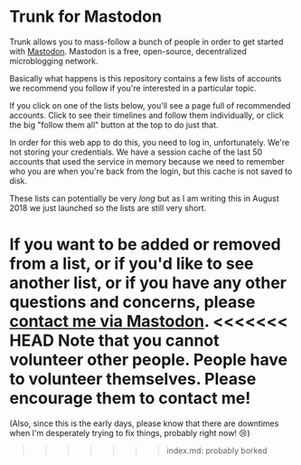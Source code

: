 # Trunk for Mastodon

Trunk allows you to mass-follow a bunch of people in order to get
started with [Mastodon](https://joinmastodon.org/). Mastodon is a
free, open-source, decentralized microblogging network.

Basically what happens is this repository contains a few lists of
accounts we recommend you follow if you're interested in a particular
topic.

If you click on one of the lists below, you'll see a page full of
recommended accounts. Click to see their timelines and follow them
individually, or click the big "follow them all" button at the top to
do just that.

In order for this web app to do this, you need to log in,
unfortunately. We're not storing your credentials. We have a session
cache of the last 50 accounts that used the service in memory because
we need to remember who you are when you're back from the login, but
this cache is not saved to disk.

These lists can potentially be very *long* but as I am writing this in
August 2018 we just launched so the lists are still very short.

If you want to be added or removed from a list, or if you'd like to
see another list, or if you have any other questions and concerns,
please [contact me via Mastodon](https://octodon.social/@kensanata).
<<<<<<< HEAD
Note that you cannot volunteer other people. People have to volunteer
themselves. Please encourage them to contact me!
=======

(Also, since this is the early days, please know that there are
downtimes when I'm desperately trying to fix things, probably right
now! 😢)
>>>>>>> index.md: probably borked
